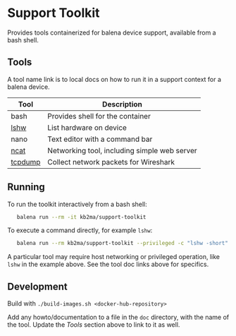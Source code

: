 # Support Toolkit
Provides tools containerized for balena device support, available from a bash shell.

## Tools
A tool name link is to local docs on how to run it in a support context for a balena device.

| Tool | Description |
| ---- | ----------- |
| bash | Provides shell for the container |
| [lshw](doc/lshw.md) | List hardware on device |
| nano | Text editor with a command bar |
| [ncat](doc/ncat.md) | Networking tool, including simple web server |
| [tcpdump](doc/tcpdump.md) | Collect network packets for Wireshark |

## Running

To run the toolkit interactively from a bash shell:
```bash
   balena run --rm -it kb2ma/support-toolkit
```

To execute a command directly, for example `lshw`:
```bash
   balena run --rm kb2ma/support-toolkit --privileged -c "lshw -short"
```

A particular tool may require host networking or privileged operation, like `lshw` in the example above. See the tool doc links above for specifics.

## Development

Build with `./build-images.sh <docker-hub-repository>`

Add any howto/documentation to a file in the `doc` directory, with the name of the tool. Update the *Tools* section above to link to it as well.
